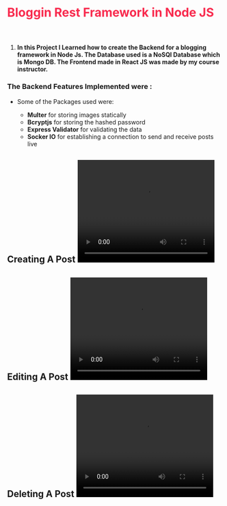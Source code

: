 <div>
<h1 style="color: #F82B4E;">Bloggin Rest Framework in Node JS</h1>
<br>
<ol>
<li> 
<h4> In this Project I Learned how to create the Backend for a blogging framework in Node Js.
The Database used is a NoSQl Database which is Mongo DB.
The Frontend made in React JS was made by my course instructor.
</h4>
</li>
</ol>
<h3>The Backend Features Implemented were : </h3>
<ul>
<li>Some of the Packages used were:</li>
<ul>
<li> <b>Multer</b>  for storing images statically</li>
<li> <b>Bcryptjs</b> for storing the hashed password </li>
<li> <b>Express Validator</b> for validating the data</li>
<li> <b>Socker IO</b> for establishing a connection to send and receive posts live </li>
</ul>
</ul>
<h2>Creating A Post
<video src="https://user-images.githubusercontent.com/49688611/120318983-1ed9bd00-c2fe-11eb-9834-8e19331ee4a9.mp4" width="320" height="240" controls/>
</h2>
<h2>Editing A Post
<video src="https://user-images.githubusercontent.com/49688611/120319010-27ca8e80-c2fe-11eb-8059-8d923f415830.mp4" width="320" height="240" controls/>
</h2>
<h2>Deleting A Post
<video src="https://user-images.githubusercontent.com/49688611/120318098-103ed600-c2fd-11eb-9e43-abbe7e0ae1e0.mp4" width="320" height="240" controls/>
</h2>
</div>
